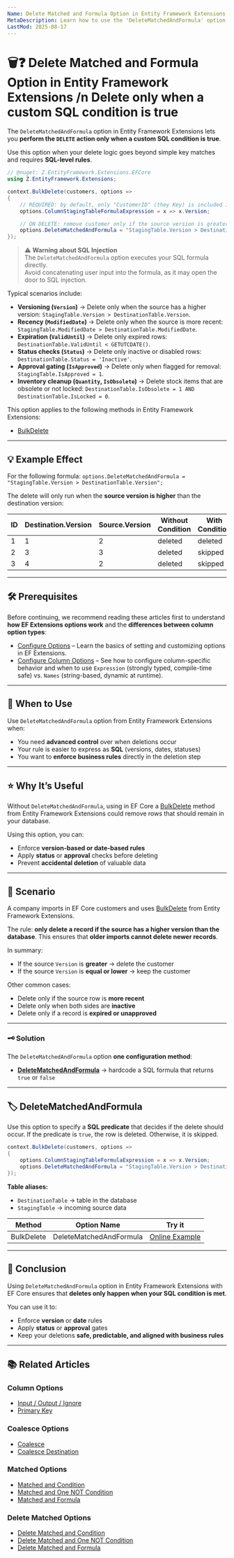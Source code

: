 ```yaml
---
Name: Delete Matched and Formula Option in Entity Framework Extensions
MetaDescription: Learn how to use the 'DeleteMatchedAndFormula' option in Entity Framework Extensions to delete only when a custom SQL condition is true. Control deletions with advanced logic such as version checks or business rules. See examples, scenarios, and configuration methods.
LastMod: 2025-08-17
---
```


# 🗑️❓ Delete Matched and Formula Option in Entity Framework Extensions /n Delete only when a custom SQL condition is true

The `DeleteMatchedAndFormula` option in Entity Framework Extensions lets you **perform the `DELETE` action only when a custom SQL condition is true**.  

Use this option when your delete logic goes beyond simple key matches and requires **SQL-level rules**.

```csharp
// @nuget: Z.EntityFramework.Extensions.EFCore
using Z.EntityFramework.Extensions;

context.BulkDelete(customers, options => 
{
    // REQUIRED: by default, only "CustomerID" (they Key) is included in the staging table
    options.ColumnStagingTableFormulaExpression = x => x.Version;

    // ON DELETE: remove customer only if the source version is greater
    options.DeleteMatchedAndFormula = "StagingTable.Version > DestinationTable.Version";
});
````

> ⚠️ **Warning about SQL Injection**  
> The `DeleteMatchedAndFormula` option executes your SQL formula directly.  
> Avoid concatenating user input into the formula, as it may open the door to SQL injection.

Typical scenarios include:

* **Versioning (`Version`)** → Delete only when the source has a higher version: `StagingTable.Version > DestinationTable.Version`.
* **Recency (`ModifiedDate`)** → Delete only when the source is more recent: `StagingTable.ModifiedDate > DestinationTable.ModifiedDate`.
* **Expiration (`ValidUntil`)** → Delete only expired rows: `DestinationTable.ValidUntil < GETUTCDATE()`.
* **Status checks (`Status`)** → Delete only inactive or disabled rows: `DestinationTable.Status = 'Inactive'`.
* **Approval gating (`IsApproved`)** → Delete only when flagged for removal: `StagingTable.IsApproved = 1`.
* **Inventory cleanup (`Quantity`, `IsObsolete`)** → Delete stock items that are obsolete or not locked: `DestinationTable.IsObsolete = 1 AND DestinationTable.IsLocked = 0`.

This option applies to the following methods in Entity Framework Extensions:

* [BulkDelete](/bulk-delete)

---

## 💡 Example Effect

For the following formula:
`options.DeleteMatchedAndFormula = "StagingTable.Version > DestinationTable.Version";`

The delete will only run when the **source version is higher** than the destination version:

| **ID** | **Destination.Version** | **Source.Version** | **Without Condition** | **With Condition** |
| ------ | ----------------------- | ------------------ | --------------------- | ------------------ |
| 1      | 1                       | 2                  | deleted             | deleted          |
| 2      | 3                       | 3                  | deleted             | skipped          |
| 3      | 4                       | 2                  | deleted             | skipped          |

---

## 🛠️ Prerequisites

Before continuing, we recommend reading these articles first to understand **how EF Extensions options work** and the **differences between column option types**:

* [Configure Options](/configure-options) – Learn the basics of setting and customizing options in EF Extensions.
* [Configure Column Options](/configure-column-options) – See how to configure column-specific behavior and when to use `Expression` (strongly typed, compile-time safe) vs. `Names` (string-based, dynamic at runtime).

---

## 📌 When to Use

Use `DeleteMatchedAndFormula` option from Entity Framework Extensions when:

* You need **advanced control** over when deletions occur
* Your rule is easier to express as **SQL** (versions, dates, statuses)
* You want to **enforce business rules** directly in the deletion step

---

## ⭐ Why It’s Useful

Without `DeleteMatchedAndFormula`, using in EF Core a [BulkDelete](/bulk-delete) method from Entity Framework Extensions could remove rows that should remain in your database.

Using this option, you can:

* Enforce **version-based or date-based rules**
* Apply **status** or **approval** checks before deleting
* Prevent **accidental deletion** of valuable data

---

## 🏢 Scenario

A company imports in EF Core customers and uses [BulkDelete](/bulk-delete) from Entity Framework Extensions.

The rule: **only delete a record if the source has a higher version than the database**.
This ensures that **older imports cannot delete newer records**.

In summary:

* If the source `Version` is **greater** → delete the customer
* If the source `Version` is **equal or lower** → keep the customer

Other common cases:

* Delete only if the source row is **more recent**
* Delete only when both sides are **inactive**
* Delete only if a record is **expired or unapproved**

---

### 🗝️ Solution

The `DeleteMatchedAndFormula` option **one configuration method**:

* **[DeleteMatchedAndFormula](#deletematchedandformula)** → hardcode a SQL formula that returns `true` or `false`

---

## 🏷️ DeleteMatchedAndFormula

Use this option to specify a **SQL predicate** that decides if the delete should occur.
If the predicate is `true`, the row is deleted. Otherwise, it is skipped.

```csharp
context.BulkDelete(customers, options => 
{
    options.ColumnStagingTableFormulaExpression = x => x.Version;
    options.DeleteMatchedAndFormula = "StagingTable.Version > DestinationTable.Version";
});
```

**Table aliases:**

* `DestinationTable` → table in the database
* `StagingTable` → incoming source data

| Method     | Option Name             | Try it                                            |
| ---------- | ----------------------- | ------------------------------------------------- |
| BulkDelete | DeleteMatchedAndFormula | [Online Example](https://dotnetfiddle.net/mwjtvN) |

---

## 🏁 Conclusion

Using `DeleteMatchedAndFormula` option in Entity Framework Extensions with EF Core ensures that **deletes only happen when your SQL condition is met**.

You can use it to:

* Enforce **version** or **date** rules
* Apply **status** or **approval** gates
* Keep your deletions **safe, predictable, and aligned with business rules**

---

## 📚 Related Articles

### Column Options
- [Input / Output / Ignore](/input-output-ignore)
- [Primary Key](/primary-key)

### Coalesce Options
- [Coalesce](/coalesce)
- [Coalesce Destination](/coalesce-destination)

### Matched Options
- [Matched and Condition](/matched-and-condition)
- [Matched and One NOT Condition](/matched-and-one-not-condition)
- [Matched and Formula](/matched-and-formula)

### Delete Matched Options
- [Delete Matched and Condition](/delete-matched-and-condition)
- [Delete Matched and One NOT Condition](/delete-matched-and-one-not-condition)
- [Delete Matched and Formula](/delete-matched-and-formula)